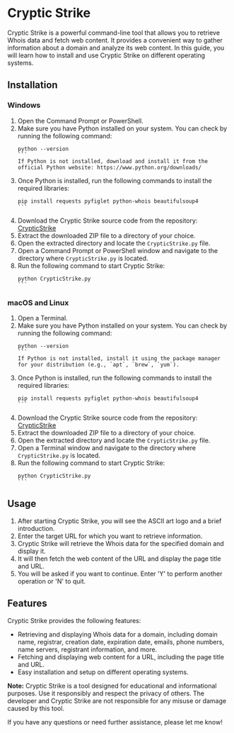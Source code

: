 # Cryptic Strike

Cryptic Strike is a powerful command-line tool that allows you to retrieve Whois data and fetch web content. It provides a convenient way to gather information about a domain and analyze its web content. In this guide, you will learn how to install and use Cryptic Strike on different operating systems.

## Installation

### Windows

1. Open the Command Prompt or PowerShell.
2. Make sure you have Python installed on your system. You can check by running the following command:
   ````
   python --version
   ```
   If Python is not installed, download and install it from the official Python website: https://www.python.org/downloads/
3. Once Python is installed, run the following commands to install the required libraries:
   ````
   pip install requests pyfiglet python-whois beautifulsoup4
   ```
4. Download the Cryptic Strike source code from the repository: [CrypticStrike](https://github.com/your-repository-link)
5. Extract the downloaded ZIP file to a directory of your choice.
6. Open the extracted directory and locate the `CrypticStrike.py` file.
7. Open a Command Prompt or PowerShell window and navigate to the directory where `CrypticStrike.py` is located.
8. Run the following command to start Cryptic Strike:
   ````
   python CrypticStrike.py
   ```

### macOS and Linux

1. Open a Terminal.
2. Make sure you have Python installed on your system. You can check by running the following command:
   ````
   python --version
   ```
   If Python is not installed, install it using the package manager for your distribution (e.g., `apt`, `brew`, `yum`).
3. Once Python is installed, run the following commands to install the required libraries:
   ````
   pip install requests pyfiglet python-whois beautifulsoup4
   ```
4. Download the Cryptic Strike source code from the repository: [CrypticStrike](https://github.com/VIRUS-X-001/CrypticStrike)
5. Extract the downloaded ZIP file to a directory of your choice.
6. Open the extracted directory and locate the `CrypticStrike.py` file.
7. Open a Terminal window and navigate to the directory where `CrypticStrike.py` is located.
8. Run the following command to start Cryptic Strike:
   ````
   python CrypticStrike.py
   ```

## Usage

1. After starting Cryptic Strike, you will see the ASCII art logo and a brief introduction.
2. Enter the target URL for which you want to retrieve information.
3. Cryptic Strike will retrieve the Whois data for the specified domain and display it.
4. It will then fetch the web content of the URL and display the page title and URL.
5. You will be asked if you want to continue. Enter 'Y' to perform another operation or 'N' to quit.

## Features

Cryptic Strike provides the following features:

- Retrieving and displaying Whois data for a domain, including domain name, registrar, creation date, expiration date, emails, phone numbers, name servers, registrant information, and more.
- Fetching and displaying web content for a URL, including the page title and URL.
- Easy installation and setup on different operating systems.

**Note:** Cryptic Strike is a tool designed for educational and informational purposes. Use it responsibly and respect the privacy of others. The developer and Cryptic Strike are not responsible for any misuse or damage caused by this tool.

If you have any questions or need further assistance, please let me know!
